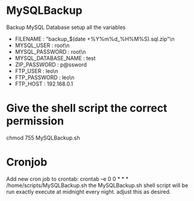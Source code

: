 # MySQLBackup
Backup MySQL Database
setup all the variables

* FILENAME : "backup_$(date +%Y%m%d_%H%M%S).sql.zip"\n
* MYSQL_USER : root\n
* MYSQL_PASSWORD : root\n
* MYSQL_DATABASE_NAME : test
* ZIP_PASSWORD : p@ssword
* FTP_USER : leo\n
* FTP_PASSWORD : leo\n
* FTP_HOST : 192.168.0.1

# Give the shell script the correct permission
chmod 755 MySQLBackup.sh

# Cronjob
Add new cron job to crontab:
crontab –e 
0 0 * * * /home/scripts/MySQLBackup.sh
the MySQLBackup.sh shell script will be run exactly execute at midnight every night. adjust this as desired.

